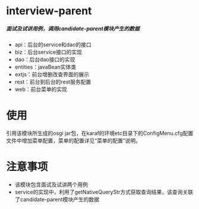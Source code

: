 # interview-parent

##### 面试及试讲用例，调用candidate-parent模块产生的数据
  * api：后台的service和dao的接口
  * biz：后台service接口的实现
  * dao：后台dao接口的实现
  * entities：javaBean实体类
  * extjs：前台增删改查界面的展示
  * rest：前台到后台的rest服务配置
  * web：前台菜单的实现

# 使用
引用该模块所生成的osgi jar包，在karaf的环境etc目录下的ConfigMenu.cfg配置文件中增加菜单配置，菜单的配置详见“菜单的配置”说明。

# 注意事项
  * 该模块包含面试及试讲两个用例
  * service的实现中，利用了getNativeQueryStr方式获取查询结果，该查询关联了candidate-parent模块产生的数据